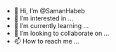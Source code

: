 - 👋 Hi, I’m @SamanHabeb
- 👀 I’m interested in ...
- 🌱 I’m currently learning ...
- 💞️ I’m looking to collaborate on ...
- 📫 How to reach me ...

<!---
SamanHabeb/SamanHabeb is a ✨ special ✨ repository because its `README.md` (this file) appears on your GitHub profile.
You can click the Preview link to take a look at your changes.
--->
